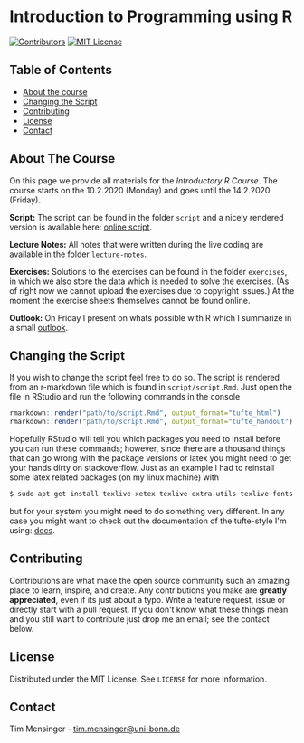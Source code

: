 # Introduction to Programming using R

[![Contributors][contributors-shield]][contributors-url]
[![MIT License][license-shield]][license-url]

## Table of Contents

* [About the course](#about-the-project)
* [Changing the Script](#changing-the-script)
* [Contributing](#contributing)
* [License](#license)
* [Contact](#contact)

## About The Course

On this page we provide all materials for the *Introductory R Course*.
The course starts on the 10.2.2020 (Monday) and goes until the 14.2.2020 (Friday).

**Script:**
The script can be found in the folder `script` and a nicely rendered version is
available here: [online
script](https://htmlpreview.github.io/?https://github.com/timmens/r-course/blob/master/script/script.html).

**Lecture Notes:**
All notes that were written during the live coding are available in the folder
`lecture-notes`.

**Exercises:**
Solutions to the exercises can be found in the folder `exercises`, in which we also
store the data which is needed to solve the exercises. (As of right now we cannot upload
the exercises due to copyright issues.) At the moment the exercise sheets themselves
cannot be found online.

<!-- 
**Pizza**
In the folder `pizza` we include the collected data on preferences over pizza types and
the corresponding r script to aggregate the preferences using [Borda
count](https://en.wikipedia.org/wiki/Borda_count). (Which we do because on Friday we
order pizza for everyone.)
-->

**Outlook:**
On Friday I present on whats possible with R which I summarize in a small [outlook](https://htmlpreview.github.io/?https://github.com/timmens/r-course/blob/master/outlook/outlook.html).


## Changing the Script

If you wish to change the script feel free to do so. The script is rendered from an
r-markdown file which is found in ``script/script.Rmd``. Just open the file in RStudio
and run the following commands in the console

```R
rmarkdown::render("path/to/script.Rmd", output_format="tufte_html")
rmarkdown::render("path/to/script.Rmd", output_format="tufte_handout")
```

Hopefully RStudio will tell you which packages you need to install before you can run
these commands; however, since there are a thousand things that can go wrong with the
package versions or latex you might need to get your hands dirty on stackoverflow. Just
as an example I had to reinstall some latex related packages (on my linux machine) with

```zsh
$ sudo apt-get install texlive-xetex texlive-extra-utils texlive-fonts-recommended
```

but for your system you might need to do something very different. In any case
you might want to check out the documentation of the tufte-style I'm using:
[docs](https://rstudio.github.io/tufte/).


## Contributing

Contributions are what make the open source community such an amazing place to learn,
inspire, and create. Any contributions you make are **greatly appreciated**, even if its
just about a typo. Write a feature request, issue or directly start with a pull request.
If you don't know what these things mean and you still want to contribute just drop
me an email; see the contact below.

## License

Distributed under the MIT License. See `LICENSE` for more information.

## Contact

Tim Mensinger - tim.mensinger@uni-bonn.de


<!-- MARKDOWN LINKS & IMAGES -->
<!-- https://www.markdownguide.org/basic-syntax/#reference-style-links -->

[contributors-shield]: https://img.shields.io/github/contributors/timmens/r-course
[contributors-url]: https://github.com/timmens/r-course/graphs/contributors
[license-shield]: https://img.shields.io/badge/License-MIT-yellow.svg
[license-url]: https://github.com/timmens/r-course/blob/master/LICENSE
